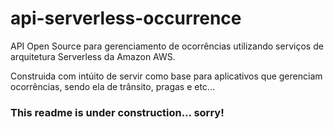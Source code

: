 # api-serverless-occurrence

API Open Source para gerenciamento de ocorrências utilizando serviços de arquitetura Serverless da Amazon AWS.

Construida com intúito de servir como base para aplicativos que gerenciam ocorrências, sendo ela de trânsito, pragas e etc...

### This readme is under construction... sorry!
